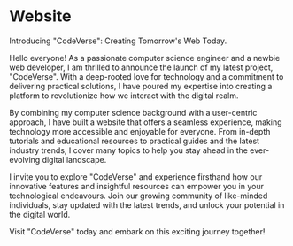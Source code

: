 # Website
Introducing "CodeVerse": Creating Tomorrow's Web Today.

Hello everyone! As a passionate computer science engineer and a newbie web developer, I am thrilled to announce the launch of my latest project, "CodeVerse". With a deep-rooted love for technology and a commitment to delivering practical solutions, I have poured my expertise into creating a platform to revolutionize how we interact with the digital realm.

By combining my computer science background with a user-centric approach, I have built a website that offers a seamless experience, making technology more accessible and enjoyable for everyone. From in-depth tutorials and educational resources to practical guides and the latest industry trends, I cover many topics to help you stay ahead in the ever-evolving digital landscape.

I invite you to explore "CodeVerse" and experience firsthand how our innovative features and insightful resources can empower you in your technological endeavours. Join our growing community of like-minded individuals, stay updated with the latest trends, and unlock your potential in the digital world.

Visit "CodeVerse" today and embark on this exciting journey together!
